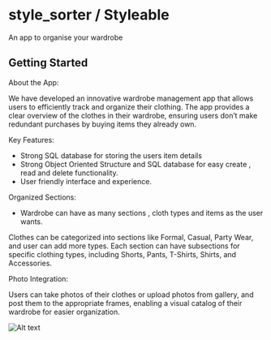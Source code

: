 # style_sorter / Styleable

An app to organise your wardrobe

## Getting Started

About the App:

We have developed an innovative wardrobe management app that allows users to efficiently track and organize their clothing. The app provides a clear overview of the clothes in their wardrobe, ensuring users don’t make redundant purchases by buying items they already own.

Key Features:
- Strong SQL database for storing the users item details
- Strong Object Oriented Structure and SQL database for easy create , read and delete functionality.
- User friendly interface and experience.

Organized Sections:
- Wardrobe can have as many sections , cloth types and items as the user wants.

Clothes can be categorized into sections like Formal, Casual, Party Wear, and user can add more types.
Each section can have subsections for specific clothing types, including Shorts, Pants, T-Shirts, Shirts, and Accessories.


Photo Integration:

Users can take photos of their clothes or upload photos from gallery, and post them to the appropriate frames, enabling a visual catalog of their wardrobe for easier organization.

![Alt text]([https://raw.githubusercontent.com/username/repository/branch/path/to/image.png](https://github.com/Siuumanth/Bit-n-Build-20204/blob/main/ReadmePics/sections.jpeg))



